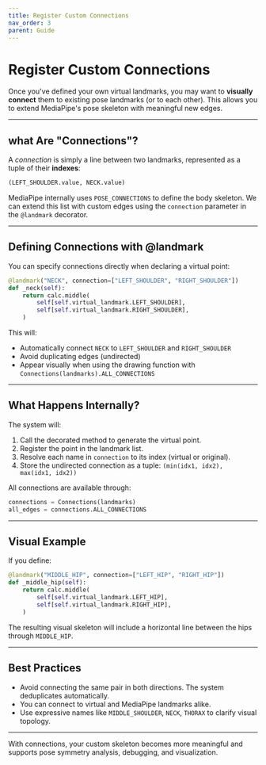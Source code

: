 ```yaml
---
title: Register Custom Connections
nav_order: 3
parent: Guide
---
```

# Register Custom Connections

Once you've defined your own virtual landmarks, you may want to **visually connect** them to existing pose landmarks (or to each other). This allows you to extend MediaPipe's pose skeleton with meaningful new edges.

---

## what Are "Connections"?

A *connection* is simply a line between two landmarks, represented as a tuple of their **indexes**:

```python
(LEFT_SHOULDER.value, NECK.value)
```

MediaPipe internally uses `POSE_CONNECTIONS` to define the body skeleton. We can extend this list with custom edges using the `connection` parameter in the `@landmark` decorator.

---

## Defining Connections with @landmark

You can specify connections directly when declaring a virtual point:

```python
@landmark("NECK", connection=["LEFT_SHOULDER", "RIGHT_SHOULDER"])
def _neck(self):
    return calc.middle(
        self[self.virtual_landmark.LEFT_SHOULDER],
        self[self.virtual_landmark.RIGHT_SHOULDER],
    )
```

This will:

- Automatically connect `NECK` to `LEFT_SHOULDER` and `RIGHT_SHOULDER`
- Avoid duplicating edges (undirected)
- Appear visually when using the drawing function with `Connections(landmarks).ALL_CONNECTIONS`

---

## What Happens Internally?

The system will:

1. Call the decorated method to generate the virtual point.
2. Register the point in the landmark list.
3. Resolve each name in `connection` to its index (virtual or original).
4. Store the undirected connection as a tuple: `(min(idx1, idx2), max(idx1, idx2))`

All connections are available through:

```python
connections = Connections(landmarks)
all_edges = connections.ALL_CONNECTIONS
```

---

## Visual Example

If you define:

```python
@landmark("MIDDLE_HIP", connection=["LEFT_HIP", "RIGHT_HIP"])
def _middle_hip(self):
    return calc.middle(
        self[self.virtual_landmark.LEFT_HIP],
        self[self.virtual_landmark.RIGHT_HIP],
    )
```

The resulting visual skeleton will include a horizontal line between the hips through `MIDDLE_HIP`.

---

## Best Practices

- Avoid connecting the same pair in both directions. The system deduplicates automatically.
- You can connect to virtual and MediaPipe landmarks alike.
- Use expressive names like `MIDDLE_SHOULDER`, `NECK`, `THORAX` to clarify visual topology.

---

With connections, your custom skeleton becomes more meaningful and supports pose symmetry analysis, debugging, and visualization.
